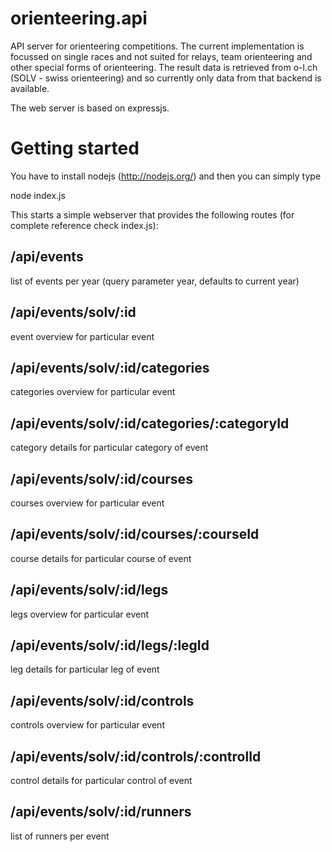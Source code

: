 # orienteering.api
API server for orienteering competitions. The current implementation is focussed on single races and not suited for relays, 
team orienteering and other special forms of orienteering. The result data is retrieved from o-l.ch (SOLV - swiss orienteering) and 
so currently only data from that backend is available. 

The web server is based on expressjs.

# Getting started
You have to install nodejs (http://nodejs.org/) and then you can simply type 

 node index.js

This starts a simple webserver that provides the following routes (for complete reference check index.js):

## /api/events
list of events per year (query parameter year, defaults to current year)

## /api/events/solv/:id
event overview for particular event

## /api/events/solv/:id/categories
categories overview for particular event

## /api/events/solv/:id/categories/:categoryId
category details for particular category of event

## /api/events/solv/:id/courses
courses overview for particular event

## /api/events/solv/:id/courses/:courseId
course details for particular course of event

## /api/events/solv/:id/legs
legs overview for particular event

## /api/events/solv/:id/legs/:legId
leg details for particular leg of event

## /api/events/solv/:id/controls
controls overview for particular event

## /api/events/solv/:id/controls/:controlId
control details for particular control of event

## /api/events/solv/:id/runners
list of runners per event

